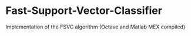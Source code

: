 # Fast-Support-Vector-Classifier
Implementation of the FSVC algorithm (Octave and Matlab MEX compiled)
